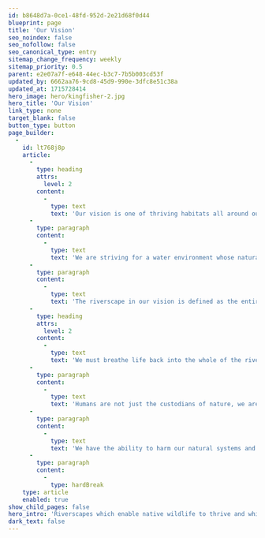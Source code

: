```yaml
---
id: b8648d7a-0ce1-48fd-952d-2e21d68f0d44
blueprint: page
title: 'Our Vision'
seo_noindex: false
seo_nofollow: false
seo_canonical_type: entry
sitemap_change_frequency: weekly
sitemap_priority: 0.5
parent: e2e07a7f-e648-44ec-b3c7-7b5b003cd53f
updated_by: 6662aa76-9cd8-45d9-990e-3dfc8e51c38a
updated_at: 1715728414
hero_image: hero/kingfisher-2.jpg
hero_title: 'Our Vision'
link_type: none
target_blank: false
button_type: button
page_builder:
  -
    id: lt768j8p
    article:
      -
        type: heading
        attrs:
          level: 2
        content:
          -
            type: text
            text: 'Our vision is one of thriving habitats all around our rivers in Western Sussex, in harmony with human activity.'
      -
        type: paragraph
        content:
          -
            type: text
            text: 'We are striving for a water environment whose natural processes are restored or enhanced to enable our native wildlife to thrive.'
      -
        type: paragraph
        content:
          -
            type: text
            text: 'The riverscape in our vision is defined as the entire catchment around the river - the area of land through which water from any form of precipitation drains into the river. '
      -
        type: heading
        attrs:
          level: 2
        content:
          -
            type: text
            text: 'We must breathe life back into the whole of the riverscape, with partners working together in powerful collaborations to ensure all the influences on the riverscape habitat are working together to protect its future.'
      -
        type: paragraph
        content:
          -
            type: text
            text: 'Humans are not just the custodians of nature, we are a substantial and significant part of it. '
      -
        type: paragraph
        content:
          -
            type: text
            text: 'We have the ability to harm our natural systems and we have the power to heal them, protecting them into the future. We believe that humans can and must live within and alongside our riverscapes, so that we can enjoy healthy rivers and their surroundings for generations to come.'
      -
        type: paragraph
        content:
          -
            type: hardBreak
    type: article
    enabled: true
show_child_pages: false
hero_intro: 'Riverscapes which enable native wildlife to thrive and which people will enjoy and value for generations to come.'
dark_text: false
---
```


